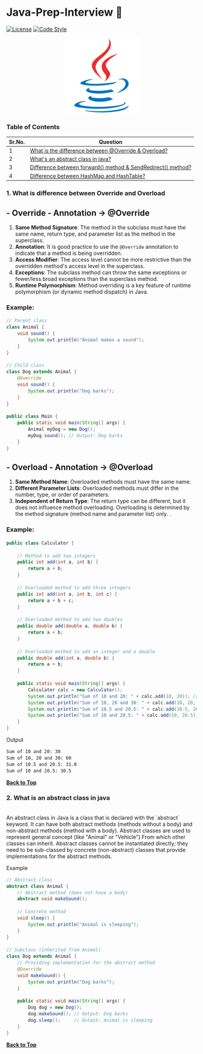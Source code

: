 # Java-Prep-Interview 🚀
 
[![License](https://img.shields.io/badge/License-MIT-green.svg)](LICENSE)
[![Code Style](https://img.shields.io/badge/Code%20Style-Standard-brightgreen.svg)](https://github.com/standard/standard)

<p align="center">
  <img src="https://raw.githubusercontent.com/devicons/devicon/master/icons/java/java-original.svg" alt="Java Logo" width="200" />
</p>

### Table of Contents
| Sr.No.        | Question      | 
| ------------- |-------------| 
| 1             |[What is the difference between @Override & Overload?](https://github.com/6531503042/Java-Prep-Interview/blob/main/README.md#1-What-is-the-difference-between-Override-and-Overload) |
| 2             |[What's an abstract class in java?](https://github.com/6531503042/Java-Prep-Interview/blob/main/README.md#2-What-is-an-abstract-class-in-java) |
| 3             |[Difference between forward() method & SendRedirect() method?](https://github.com/aatul/Java-Interview-Questions-Answers/blob/master/README.md#3-difference-between-forward-method--sendredirect-method) |
| 4             |[Difference between HashMap and HashTable?](https://github.com/aatul/Java-Interview-Questions-Answers/blob/master/README.md#4-difference-between-hashmap-and-hashtable) |

### 1. What is difference between Override and Overload

## - Override - Annotation -> @Override

1. **Same Method Signature**: The method in the subclass must have the same name, return type, and parameter list as the method in the superclass.
2. **Annotation**: It is good practice to use the `@Override` annotation to indicate that a method is being overridden.
3. **Access Modifier**: The access level cannot be more restrictive than the overridden method's access level in the superclass.
4. **Exceptions**: The subclass method can throw the same exceptions or fewer/less broad exceptions than the superclass method.
5. **Runtime Polymorphism**: Method overriding is a key feature of runtime polymorphism (or dynamic method dispatch) in Java.

 ### Example:
```java
// Parent class
class Animal {
    void sound() {
        System.out.println("Animal makes a sound");
    }
}

// Child class
class Dog extends Animal {
    @Override
    void sound() {
        System.out.println("Dog barks");
    }
}

public class Main {
    public static void main(String[] args) {
        Animal myDog = new Dog();
        myDog.sound(); // Output: Dog barks
    }
}

```
<!-- Override is allow subclass to provide a specific implementation of method that is already defined by on of it's parent classes or interfaces.
 - The method that inheritance the method must be the same name, return type, parameters as the parent class.
 - The sub-class that inheritance from parent must be at least as accessible or more than the method of the parent like if the parent class method is `public`, the child class method must also be `public`.
 - The Overriding method can throw any `Unchecked (runtime)` exceptions, whenever the overrided methood delcares them or not, But we can't throw `Checked` exception that are new or broaded than those declared by the overrided method. 
 - Method overriding is a key feature of polymorphism in Java. It allows a subclass to be treated as an instance of its superclass, and the overridden method will be called based on the actual object type (at runtime), not the reference type. -->

## - Overload - Annotation -> @Overload

1. **Same Method Name**: Overloaded methods must have the same name.
2. **Different Parameter Lists**: Overloaded methods must differ in the number, type, or order of parameters.
3. **Independent of Return Type**: The return type can be different, but it does not influence method overloading. Overloading is determined by the method signature (method name and parameter list) only.
.
 ### Example:

```java
public class Calculator {

    // Method to add two integers
    public int add(int a, int b) {
        return a + b;
    }

    // Overloaded method to add three integers
    public int add(int a, int b, int c) {
        return a + b + c;
    }

    // Overloaded method to add two doubles
    public double add(double a, double b) {
        return a + b;
    }

    // Overloaded method to add an integer and a double
    public double add(int a, double b) {
        return a + b;
    }

    public static void main(String[] args) {
        Calculator calc = new Calculator();
        System.out.println("Sum of 10 and 20: " + calc.add(10, 20)); // Calls add(int, int)
        System.out.println("Sum of 10, 20 and 30: " + calc.add(10, 20, 30)); // Calls add(int, int, int)
        System.out.println("Sum of 10.5 and 20.5: " + calc.add(10.5, 20.5)); // Calls add(double, double)
        System.out.println("Sum of 10 and 20.5: " + calc.add(10, 20.5)); // Calls add(int, double)
    }
}
```

Output
```bash
Sum of 10 and 20: 30
Sum of 10, 20 and 30: 60
Sum of 10.5 and 20.5: 31.0
Sum of 10 and 20.5: 30.5

```

**[Back to Top](https://raw.githubusercontent.com/6531503042/Java-Prep-Interview/main/README.md#Java-Prep-Interview)**










<!-- | Override        | Overload      | 
| ------------- |-------------| 
|Overridingg os to allow a sub-class to provide a specific implementation of method that is already defined by one of its parent classed or interfaces.| |
|Not Secured because data is exposed in the URL bar.|Secured because data is not exposed in the URL bar.|
|Can be bookmarked|Cannot be bookmarked|
|Idempotent|Non-Idempotent|
|It is more efficient and use than Post|It is less efficient and used| -->




### 2. What is an abstract class in java
<br>
An abstract class in Java is a class that is declared with the `abstract` keyword. It can have both abstract methods (methods without a body) and non-abstract methods (method with a body).
Abstract classes are used to represent general concept (like "Animal" or "Vehicle") From which other classes can inherit.
Abstract classes cannot be instantiated directly; they need to be sub-classed by concrete (non-abstract) classes that provide implementations for the abstract methods.

Example
````java
// Abstract class
abstract class Animal {
    // Abstract method (does not have a body)
    abstract void makeSound();
    
    // Concrete method
    void sleep() {
        System.out.println("Animal is sleeping");
    }
}

// Subclass (inherited from Animal)
class Dog extends Animal {
    // Providing implementation for the abstract method
    @Override
    void makeSound() {
        System.out.println("Dog barks");
    }
    
    public static void main(String[] args) {
        Dog dog = new Dog();
        dog.makeSound(); // Output: Dog barks
        dog.sleep();     // Output: Animal is sleeping
    }
}

````

**[Back to Top](https://github.com/6531503042/Java-Prep-Interview/blob/main/README.md#Java-Prep-Interview)**